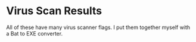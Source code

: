 # Virus Scan Results

All of these have many virus scanner flags. I put them together myself with a Bat to EXE converter.
